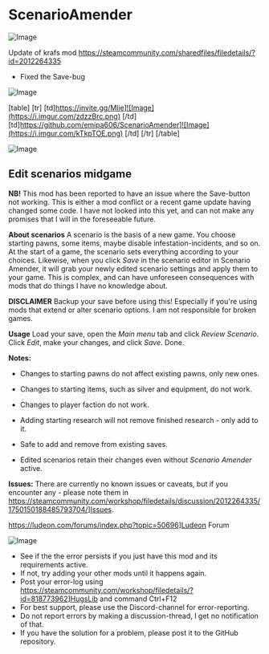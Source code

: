 # ScenarioAmender

![Image](https://i.imgur.com/WAEzk68.png)

Update of krafs mod
https://steamcommunity.com/sharedfiles/filedetails/?id=2012264335

- Fixed the Save-bug

![Image](https://i.imgur.com/7Gzt3Rg.png)


[table]
	[tr]
		[td]https://invite.gg/Mlie]![Image](https://i.imgur.com/zdzzBrc.png)
[/td]
		[td]https://github.com/emipa606/ScenarioAmender]![Image](https://i.imgur.com/kTkpTOE.png)
[/td]
	[/tr]
[/table]
	
![Image](https://i.imgur.com/NOW7jU1.png)


## Edit scenarios midgame


**NB!**
This mod has been reported to have an issue where the Save-button not working. This is either a mod conflict or a recent game update having changed some code. I have not looked into this yet, and can not make any promises that I will in the foreseeable future.

**About scenarios**
A scenario is the basis of a new game. You choose starting pawns, some items, maybe disable infestation-incidents, and so on. 
At the start of a game, the scenario sets everything according to your choices. Likewise, when you click *Save* in the scenario editor in Scenario Amender, it will grab your newly edited scenario settings and apply them to your game. This is complex, and can have unforeseen consequences with mods that do things I have no knowledge about. 

**DISCLAIMER**
Backup your save before using this! Especially if you&apos;re using mods that extend or alter scenario options. I am not responsible for broken games.

**Usage**
Load your save, open the *Main menu* tab and click *Review Scenario*.
Click *Edit*, make your changes, and click *Save*. Done.

**Notes:**
 - Changes to starting pawns do not affect existing pawns, only new ones.
 - Changes to starting items, such as silver and equipment, do not work.
 - Changes to player faction do not work.
 - Adding starting research will not remove finished research - only add to it.

 - Safe to add and remove from existing saves.
 - Edited scenarios retain their changes even without *Scenario Amender* active.

**Issues:**
There are currently no known issues or caveats, but if you encounter any - please note them in https://steamcommunity.com/workshop/filedetails/discussion/2012264335/1750150188485793704/]Issues.

https://ludeon.com/forums/index.php?topic=50696]Ludeon Forum


![Image](https://i.imgur.com/Rs6T6cr.png)



-  See if the the error persists if you just have this mod and its requirements active.
-  If not, try adding your other mods until it happens again.
-  Post your error-log using https://steamcommunity.com/workshop/filedetails/?id=818773962]HugsLib and command Ctrl+F12
-  For best support, please use the Discord-channel for error-reporting.
-  Do not report errors by making a discussion-thread, I get no notification of that.
-  If you have the solution for a problem, please post it to the GitHub repository.



